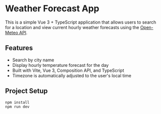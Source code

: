# Weather Forecast App

This is a simple Vue 3 + TypeScript application that allows users to search for a location and view current hourly weather forecasts using the [Open-Meteo API](https://open-meteo.com/).

## Features

- Search by city name
- Display hourly temperature forecast for the day
- Built with Vite, Vue 3, Composition API, and TypeScript
- Timezone is automatically adjusted to the user's local time

## Project Setup

```bash
npm install
npm run dev
